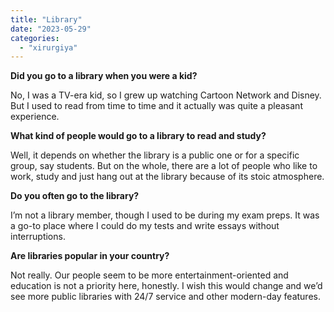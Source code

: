 ```yaml
---
title: "Library"
date: "2023-05-29"
categories: 
  - "xirurgiya"
---
```


**Did you go to a library when you were a kid?**

No, I was a TV-era kid, so I grew up watching Cartoon Network and Disney. But I used to read from time to time and it actually was quite a pleasant experience.

**What kind of people would go to a library to read and study?**

Well, it depends on whether the library is a public one or for a specific group, say students. But on the whole, there are a lot of people who like to work, study and just hang out at the library because of its stoic atmosphere.

**Do you often go to the library?**

I’m not a library member, though I used to be during my exam preps. It was a go-to place where I could do my tests and write essays without interruptions.

**Are libraries popular in your country?**

Not really. Our people seem to be more entertainment-oriented and education is not a priority here, honestly. I wish this would change and we’d see more public libraries with 24/7 service and other modern-day features.
